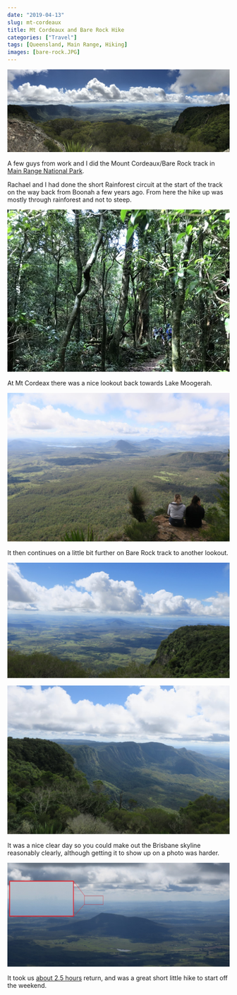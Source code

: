 ```yaml
---
date: "2019-04-13"
slug: mt-cordeaux
title: Mt Cordeaux and Bare Rock Hike
categories: ["Travel"]
tags: [Queensland, Main Range, Hiking]
images: [bare-rock.JPG]
---
```


![](bare-rock.JPG)

A few guys from work and I did the Mount Cordeaux/Bare Rock track
in [Main Range National Park](https://parks.des.qld.gov.au/parks/main-range/about.html#tracks_from_cunninghams_gap).

Rachael and I had done the short Rainforest circuit at the start of the track on the way back from Boonah a few years ago. From here the hike up was mostly through rainforest and not to steep.

![](track.JPG)

At Mt Cordeax there was a nice lookout back towards Lake Moogerah.

![](mt-coreaux.JPG)

It then continues on a little bit further on Bare Rock track to another lookout.

![](bare-rock2.JPG)

![](bare-rock3.JPG)

It was a nice clear day so you could make out the Brisbane skyline reasonably clearly, although getting it to show up on a photo was harder.

![](brisbane-skyline.JPG "Brisbane skyline")

It took us [about 2.5 hours](https://www.strava.com/activities/2285382444) return, and was a great short little hike to start off the weekend.
